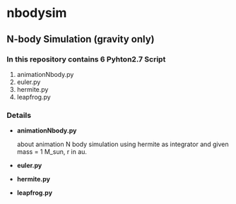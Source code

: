 # nbodysim
## N-body Simulation (gravity only) 

### In this repository contains 6 Pyhton2.7 Script
1. animationNbody.py
2. euler.py
3. hermite.py
4. leapfrog.py

### Details

*  **animationNbody.py**

    about animation N body simulation using hermite as integrator and given mass = 1 M_sun, r in au.

*  **euler.py**

*  **hermite.py**

*  **leapfrog.py**
